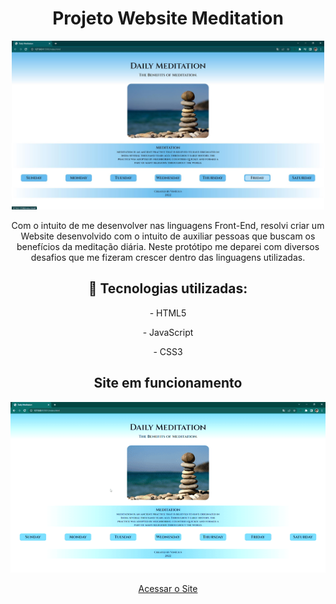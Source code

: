 <h1 align="center">Projeto Website Meditation</h1>

<div align="center">
<img src="1.jpg" width="500px">
</div>


<p align="center">Com o intuito de me desenvolver nas linguagens Front-End, resolvi criar um Website desenvolvido com o intuito de auxiliar pessoas que buscam os benefícios da meditação diária. Neste protótipo me deparei com diversos desafios que me fizeram crescer dentro das linguagens utilizadas.</p>

<div align="center">
<h2>&#128640 Tecnologias utilizadas:</h2>
<p>- HTML5</p>
<p>- JavaScript</p>
<p>- CSS3</p>
  </div>

<h2 align="center">Site em funcionamento</h2>

  <p align="center">
    <img src="fucionando.gif" alt="nao foi"/>
  </p>


<div align="center"><a href="https://mendesvinicius7575.github.io/Projeto-Website-Meditation/index.html" target="_blank">Acessar o Site</a></div>

